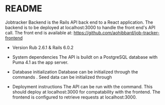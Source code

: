 # README

Jobtracker Backend is the Rails API back end to a React application. The backend is to be deployed at localhost:3000 to handle the front end's API call. The front end is available at: https://github.com/aohibbard/job-tracker-frontend

* Version
Rub 2.6.1 & Rails 6.0.2

* System dependencies
The API is buildt on a PostgreSQL database with Puma 4.1 as the app server.


* Database initialization
Database can be initialized through the commands <rails db:migrate>. Seed data can be initialized through <rails db:seed>

* Deployment instructions
The API can be run with the <rails s> command. This should deploy at localhost:3000 for compatability with the frontend. The frontend is configured to retrieve requests at localhost:3000.
